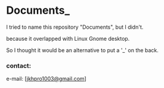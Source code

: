 # Documents_

I tried to name this repository "Documents", but I didn't.

because it overlapped with Linux Gnome desktop.

So I thought it would be an alternative to put a '_' on the back.

### contact:

e-mail: [jkhpro1003@gmail.com]
